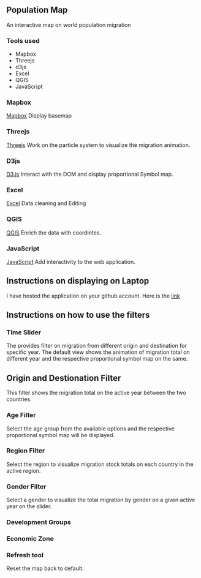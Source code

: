 ## Population Map

An interactive map on world population migration

### Tools used
- Mapbox 
- Threejs
- d3js
- Excel 
- QGIS 
- JavaScript

### Mapbox
[Mapbox](https://docs.mapbox.com/) 
Display basemap 

### Threejs
[Threejs](https://threejs.org/)
Work on the particle system to visualize the migration animation.

### D3js
[D3.js](https://d3js.org/)
Interact with the DOM and display proportional Symbol map.

### Excel
[Excel](https://www.microsoft.com/en-ww/microsoft-365/excel)
Data cleaning and Editing

### QGIS
[QGIS](https://qgis.org/)
Enrich the data with coordintes.

### JavaScript
[JavaScript](https://developer.mozilla.org/en-US/docs/Web/JavaScript)
Add interactivity to the web application.


## Instructions on displaying on Laptop
I have hosted the application on your github account. Here is the [link](https://ging-j.github.io/population_map/)

## Instructions on how to use the filters
### Time Slider

The provides filter on migration from different origin and destination for specific year. The default view shows the animation of
migration total on different year and the respective proportional symbol map on the same.

## Origin and Destionation Filter
This filter shows the migration total on the active year between the two countries.

### Age Filter
Select the age group from the available options and the respective proportional symbol map will be displayed.

### Region Filter
Select the region to visualize migration stock totals on each country in the active region.

### Gender Filter
Select a gender to visualize the total migration by gender on a given active year on the slider.

### Development Groups
### Economic Zone

### Refresh tool
Reset the map back to default.



